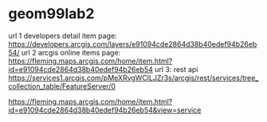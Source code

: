 # geom99lab2

url 1 developers detail item page:
https://developers.arcgis.com/layers/e91094cde2864d38b40edef94b26eb54/
url 2 arcgis online items page:
https://fleming.maps.arcgis.com/home/item.html?id=e91094cde2864d38b40edef94b26eb54
url 3: rest api
https://services1.arcgis.com/pMeXRvgWClLJZr3s/arcgis/rest/services/tree_collection_table/FeatureServer/0
 
https://fleming.maps.arcgis.com/home/item.html?id=e91094cde2864d38b40edef94b26eb54&view=service
